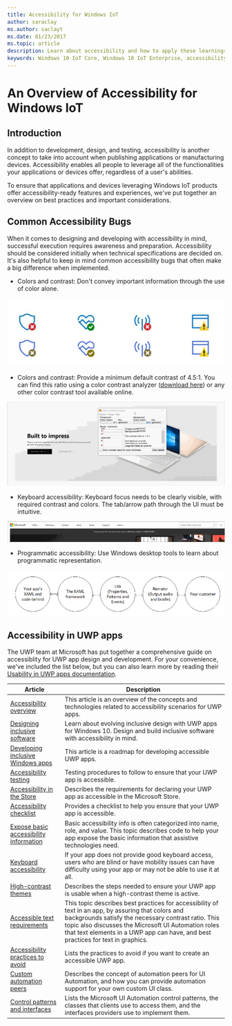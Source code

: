 ```yaml
---
title: Accessibility for Windows IoT
author: saraclay
ms.author: saclayt
ms.date: 01/23/2017
ms.topic: article
description: Learn about accessibility and how to apply these learnings to your next application or device.
keywords: Windows 10 IoT Core, Windows 10 IoT Enterprise, accessibility, color contrast
---
```


# An Overview of Accessibility for Windows IoT

## Introduction
In addition to development, design, and testing, accessibility is another concept to take into account when publishing
applications or manufacturing devices. Accessibility enables all people to leverage all of the functionalities your applications or devices
offer, regardless of a user's abilities.

To ensure that applications and devices leveraging Windows IoT products offer accessibility-ready features and experiences,
we've put together an overview on best practices and important considerations.

## Common Accessibility Bugs
When it comes to designing and developing with accessibility in mind, successful execution requires awareness and preparation.
Accessibility should be considered initially when technical specifications are decided on. It's also helpful to keep in mind common accessibility
bugs that often make a big difference when implemented.

* Colors and contrast: Don't convey important information through the use of color alone.

![Image of color contrast do's and dont's](media/accessibility/accessibility1.png)

* Colors and contrast: Provide a minimum default contrast of 4.5:1. You can find this ratio using a color contrast analyzer ([download here](https://developer.paciellogroup.com/resources/contrastanalyser/))
or any other color contrast tool available online.

![Image of color contrast example](media/accessibility/accessibility2.gif)

* Keyboard accessibility: Keyboard focus needs to be clearly visible, with required contrast and colors. The tab/arrow path through the UI must be intuitive.

![Image of keyboard focus example](media/accessibility/accessibility3.gif)

* Programmatic accessibility: Use Windows desktop tools to learn about programmatic representation. 

![Image of programmatic accessibility example](media/accessibility/accessibility4.png)

## Accessibility in UWP apps
The UWP team at Microsoft has put together a comprehensive guide on accessiblity for UWP app design and development. For your convenience,
we've included the list below, but you can also learn more by reading their [Usability in UWP apps documentation](https://docs.microsoft.com/en-us/windows/uwp/design/usability/).

| Article | Description |
|---------|-------------|
| [Accessibility overview](accessibility-overview.md) | This article is an overview of the concepts and technologies related to accessibility scenarios for UWP apps. |
| [Designing inclusive software](designing-inclusive-software.md) | Learn about evolving inclusive design with UWP apps for Windows 10.  Design and build inclusive software with accessibility in mind. |
| [Developing inclusive Windows apps](developing-inclusive-windows-apps.md) | This article is a roadmap for developing accessible UWP apps. |
| [Accessibility testing](accessibility-testing.md) | Testing procedures to follow to ensure that your UWP app is accessible. |
| [Accessibility in the Store](accessibility-in-the-store.md) | Describes the requirements for declaring your UWP app as accessible in the Microsoft Store. |
| [Accessibility checklist](accessibility-checklist.md) | Provides a checklist to help you ensure that your UWP app is accessible. |
| [Expose basic accessibility information](basic-accessibility-information.md) | Basic accessibility info is often categorized into name, role, and value. This topic describes code to help your app expose the basic information that assistive technologies need. |
| [Keyboard accessibility](keyboard-accessibility.md) | If your app does not provide good keyboard access, users who are blind or have mobility issues can have difficulty using your app or may not be able to use it at all. |
| [High-contrast themes](high-contrast-themes.md) | Describes the steps needed to ensure your UWP app is usable when a high-contrast theme is active. |
| [Accessible text requirements](accessible-text-requirements.md) | This topic describes best practices for accessibility of text in an app, by assuring that colors and backgrounds satisfy the necessary contrast ratio. This topic also discusses the Microsoft UI Automation roles that text elements in a UWP app can have, and best practices for text in graphics. |
| [Accessibility practices to avoid](practices-to-avoid.md) | Lists the practices to avoid if you want to create an accessible UWP app. |
| [Custom automation peers](custom-automation-peers.md) | Describes the concept of automation peers for UI Automation, and how you can provide automation support for your own custom UI class. |
| [Control patterns and interfaces](control-patterns-and-interfaces.md) | Lists the Microsoft UI Automation control patterns, the classes that clients use to access them, and the interfaces providers use to implement them. |
